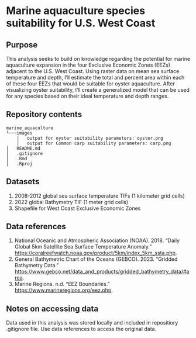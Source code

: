 # Marine aquaculture species suitability for U.S. West Coast
## Purpose
This analysis seeks to build on knowledge regarding the potential for marine aquaculture expansion in the four Exclusive Economic Zones (EEZs) adjacent to the U.S. West Coast. Using raster data on mean sea surface temperature and depth, I’ll estimate the total and percent area within each of these four EEZs that would be suitable for oyster aquaculture. After visualizing oyster suitability, I’ll create a generalized model that can be used for any species based on their ideal temperature and depth ranges.

## Repository contents
    marine_aquaculture
    └───images
        │   output for oyster suitability parameters: oyster.png
        │   output for Common carp suitability parameters: carp.png
    │   README.md
    │   .gitignore
    │   .Rmd
    │   .Rproj

## Datasets
1. 2008-2012 global sea surface temperature TIFs (1 kilometer grid cells)
2. 2022 global Bathymetry TIF (1 meter grid cells)
3. Shapefile for West Coast Exclusive Economic Zones

## Data references
1. National Oceanic and Atmospheric Association (NOAA). 2018. “Daily Global 5km Satellite Sea Surface Temperature Anomaly.” https://coralreefwatch.noaa.gov/product/5km/index_5km_ssta.php.
2. General Bathymetric Chart of the Oceans (GEBCO). 2023. “Gridded Bathymetry Data.” https://www.gebco.net/data_and_products/gridded_bathymetry_data/#area.
3. Marine Regions. n.d. “EEZ Boundaries.” https://www.marineregions.org/eez.php.

## Notes on accessing data
Data used in this analysis was stored locally and included in repositiory .gitignore file. Use data references to access the original data.
